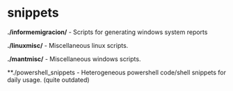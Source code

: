 snippets
========

**./informemigracion/** - Scripts for generating windows system reports 

**./linuxmisc/** - Miscellaneous linux scripts.

**./mantmisc/** - Miscellaneous windows scripts.

**./powershell_snippets -  Heterogeneous powershell code/shell snippets for daily usage. (quite outdated)
